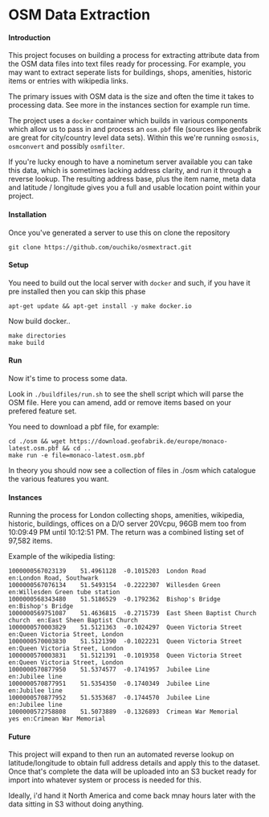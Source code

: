 # OSM Data Extraction

#### Introduction

This project focuses on building a process for extracting attribute data from the OSM data files into text files ready for processing.  For example, you may want to extract seperate lists for buildings, shops, amenities, historic items or entries with wikipedia links.

The primary issues with OSM data is the size and often the time it takes to processing data.  See more in the instances section for example run time.

The project uses a ```docker``` container which builds in various components which allow us to pass in and process an ```osm.pbf``` file (sources like geofabrik are great for city/country level data sets).  Within this we're running ```osmosis```, ```osmconvert``` and possibly ```osmfilter```.  

If you're lucky enough to have a nominetum server available you can take this data, which is sometimes lacking address clarity, and run it through a reverse lookup.  The resulting address base, plus the item name, meta data and latitude / longitude gives you a full and usable location point within your project.

#### Installation
Once you've generated a server to use this on clone the repository

```
git clone https://github.com/ouchiko/osmextract.git
```

#### Setup
You need to build out the local server with ```docker``` and such, if you have it pre installed then you can skip this phase

```
apt-get update && apt-get install -y make docker.io
```

Now build docker..
```
make directories
make build
````

#### Run
Now it's time to process some data.

Look in ```./buildfiles/run.sh``` to see the shell script which will parse the OSM file.  Here you can amend, add or remove items based on your prefered feature set.

You need to download a pbf file, for example:

```
cd ./osm && wget https://download.geofabrik.de/europe/monaco-latest.osm.pbf && cd ..
make run -e file=monaco-latest.osm.pbf
```

In theory you should now see a collection of files in ./osm which catalogue the various features you want.

#### Instances

Running the process for London collecting shops, amenities, wikipedia, historic, buildings, offices on a D/O server 20Vcpu, 96GB mem too from 10:09:49 PM until 10:12:51 PM. The return was a combined listing set of 97,582 items.

Example of the wikipedia listing:

```
1000000567023139	51.4961128	-0.1015203	London Road							en:London Road, Southwark
1000000567076134	51.5493154	-0.2222307	Willesden Green							en:Willesden Green tube station
1000000568343480	51.5186529	-0.1792362	Bishop's Bridge							en:Bishop's Bridge
1000000569751087	51.4636815	-0.2715739	East Sheen Baptist Church					church	en:East Sheen Baptist Church
1000000570003829	51.5121363	-0.1024297	Queen Victoria Street						en:Queen Victoria Street, London
1000000570003830	51.5121390	-0.1022231	Queen Victoria Street						en:Queen Victoria Street, London
1000000570003831	51.5121391	-0.1019358	Queen Victoria Street						en:Queen Victoria Street, London
1000000570877950	51.5374577	-0.1741957	Jubilee Line							en:Jubilee line
1000000570877951	51.5354350	-0.1740349	Jubilee Line							en:Jubilee line
1000000570877952	51.5353687	-0.1744570	Jubilee Line							en:Jubilee line
1000000572758808	51.5073889	-0.1326893	Crimean War Memorial						yes	en:Crimean War Memorial
```

#### Future

This project will expand to then run an automated reverse lookup on latitude/longitude to obtain full address details and apply this to the dataset.  Once that's complete the data will be uploaded into an S3 bucket ready for import into whatever system or process is needed for this.  

Ideally, i'd hand it North America and come back mnay hours later with the data sitting in S3 without doing anything.


